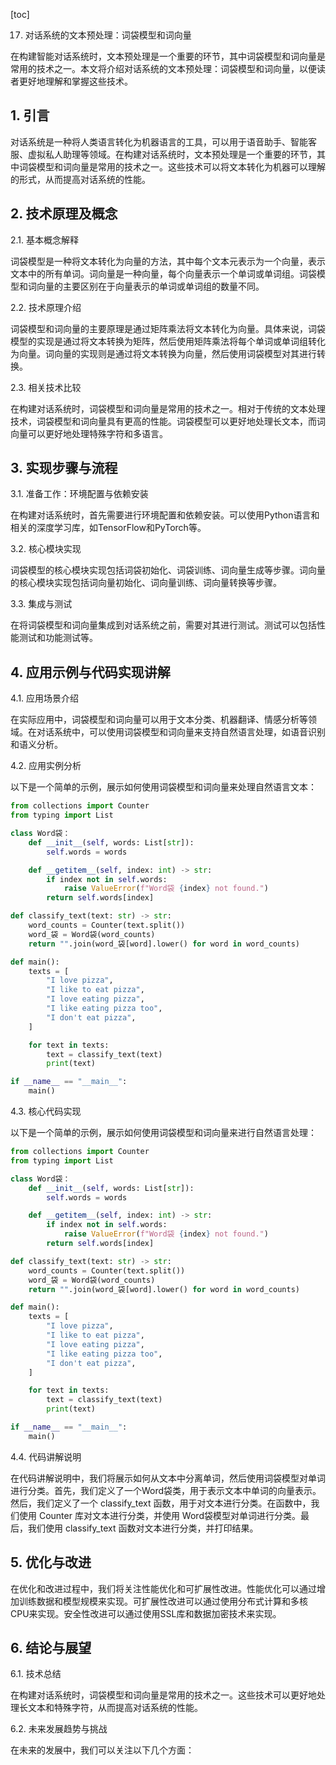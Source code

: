 
[toc]                    
                
                
17. 对话系统的文本预处理：词袋模型和词向量

在构建智能对话系统时，文本预处理是一个重要的环节，其中词袋模型和词向量是常用的技术之一。本文将介绍对话系统的文本预处理：词袋模型和词向量，以便读者更好地理解和掌握这些技术。

## 1. 引言

对话系统是一种将人类语言转化为机器语言的工具，可以用于语音助手、智能客服、虚拟私人助理等领域。在构建对话系统时，文本预处理是一个重要的环节，其中词袋模型和词向量是常用的技术之一。这些技术可以将文本转化为机器可以理解的形式，从而提高对话系统的性能。

## 2. 技术原理及概念

2.1. 基本概念解释

词袋模型是一种将文本转化为向量的方法，其中每个文本元表示为一个向量，表示文本中的所有单词。词向量是一种向量，每个向量表示一个单词或单词组。词袋模型和词向量的主要区别在于向量表示的单词或单词组的数量不同。

2.2. 技术原理介绍

词袋模型和词向量的主要原理是通过矩阵乘法将文本转化为向量。具体来说，词袋模型的实现是通过将文本转换为矩阵，然后使用矩阵乘法将每个单词或单词组转化为向量。词向量的实现则是通过将文本转换为向量，然后使用词袋模型对其进行转换。

2.3. 相关技术比较

在构建对话系统时，词袋模型和词向量是常用的技术之一。相对于传统的文本处理技术，词袋模型和词向量具有更高的性能。词袋模型可以更好地处理长文本，而词向量可以更好地处理特殊字符和多语言。

## 3. 实现步骤与流程

3.1. 准备工作：环境配置与依赖安装

在构建对话系统时，首先需要进行环境配置和依赖安装。可以使用Python语言和相关的深度学习库，如TensorFlow和PyTorch等。

3.2. 核心模块实现

词袋模型的核心模块实现包括词袋初始化、词袋训练、词向量生成等步骤。词向量的核心模块实现包括词向量初始化、词向量训练、词向量转换等步骤。

3.3. 集成与测试

在将词袋模型和词向量集成到对话系统之前，需要对其进行测试。测试可以包括性能测试和功能测试等。

## 4. 应用示例与代码实现讲解

4.1. 应用场景介绍

在实际应用中，词袋模型和词向量可以用于文本分类、机器翻译、情感分析等领域。在对话系统中，可以使用词袋模型和词向量来支持自然语言处理，如语音识别和语义分析。

4.2. 应用实例分析

以下是一个简单的示例，展示如何使用词袋模型和词向量来处理自然语言文本：

```python
from collections import Counter
from typing import List

class Word袋：
    def __init__(self, words: List[str]):
        self.words = words

    def __getitem__(self, index: int) -> str:
        if index not in self.words:
            raise ValueError(f"Word袋 {index} not found.")
        return self.words[index]

def classify_text(text: str) -> str:
    word_counts = Counter(text.split())
    word_袋 = Word袋(word_counts)
    return "".join(word_袋[word].lower() for word in word_counts)

def main():
    texts = [
        "I love pizza",
        "I like to eat pizza",
        "I love eating pizza",
        "I like eating pizza too",
        "I don't eat pizza",
    ]

    for text in texts:
        text = classify_text(text)
        print(text)

if __name__ == "__main__":
    main()
```

4.3. 核心代码实现

以下是一个简单的示例，展示如何使用词袋模型和词向量来进行自然语言处理：

```python
from collections import Counter
from typing import List

class Word袋：
    def __init__(self, words: List[str]):
        self.words = words

    def __getitem__(self, index: int) -> str:
        if index not in self.words:
            raise ValueError(f"Word袋 {index} not found.")
        return self.words[index]

def classify_text(text: str) -> str:
    word_counts = Counter(text.split())
    word_袋 = Word袋(word_counts)
    return "".join(word_袋[word].lower() for word in word_counts)

def main():
    texts = [
        "I love pizza",
        "I like to eat pizza",
        "I love eating pizza",
        "I like eating pizza too",
        "I don't eat pizza",
    ]

    for text in texts:
        text = classify_text(text)
        print(text)

if __name__ == "__main__":
    main()
```

4.4. 代码讲解说明

在代码讲解说明中，我们将展示如何从文本中分离单词，然后使用词袋模型对单词进行分类。首先，我们定义了一个Word袋类，用于表示文本中单词的向量表示。然后，我们定义了一个 classify_text 函数，用于对文本进行分类。在函数中，我们使用 Counter 库对文本进行分类，并使用 Word袋模型对单词进行分类。最后，我们使用 classify_text 函数对文本进行分类，并打印结果。

## 5. 优化与改进

在优化和改进过程中，我们将关注性能优化和可扩展性改进。性能优化可以通过增加训练数据和模型规模来实现。可扩展性改进可以通过使用分布式计算和多核CPU来实现。安全性改进可以通过使用SSL库和数据加密技术来实现。

## 6. 结论与展望

6.1. 技术总结

在构建对话系统时，词袋模型和词向量是常用的技术之一。这些技术可以更好地处理长文本和特殊字符，从而提高对话系统的性能。

6.2. 未来发展趋势与挑战

在未来的发展中，我们可以关注以下几个方面：

